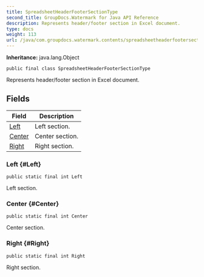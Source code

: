 ```yaml
---
title: SpreadsheetHeaderFooterSectionType
second_title: GroupDocs.Watermark for Java API Reference
description: Represents header/footer section in Excel document.
type: docs
weight: 113
url: /java/com.groupdocs.watermark.contents/spreadsheetheaderfootersectiontype/
---
```

**Inheritance:**
java.lang.Object
```
public final class SpreadsheetHeaderFooterSectionType
```

Represents header/footer section in Excel document.
## Fields

| Field | Description |
| --- | --- |
| [Left](#Left) | Left section. |
| [Center](#Center) | Center section. |
| [Right](#Right) | Right section. |
### Left {#Left}
```
public static final int Left
```


Left section.

### Center {#Center}
```
public static final int Center
```


Center section.

### Right {#Right}
```
public static final int Right
```


Right section.

